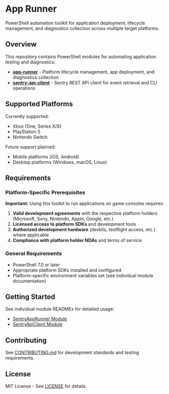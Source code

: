 # App Runner

PowerShell automation toolkit for application deployment, lifecycle management, and diagnostics collection across multiple target platforms.

## Overview

This repository contains PowerShell modules for automating application testing and diagnostics:

- **[app-runner](./app-runner)** - Platform lifecycle management, app deployment, and diagnostics collection
- **[sentry-api-client](./sentry-api-client)** - Sentry REST API client for event retrieval and CLI operations

## Supported Platforms

Currently supported:
- Xbox (One, Series X/S)
- PlayStation 5
- Nintendo Switch

Future support planned:
- Mobile platforms (iOS, Android)
- Desktop platforms (Windows, macOS, Linux)

## Requirements

### Platform-Specific Prerequisites

**Important:** Using this toolkit to run applications on game consoles requires:

1. **Valid development agreements** with the respective platform holders (Microsoft, Sony, Nintendo, Apple, Google, etc.)
2. **Licensed access to platform SDKs** and development tools
3. **Authorized development hardware** (devkits, testflight access, etc.) where applicable
4. **Compliance with platform holder NDAs** and terms of service

### General Requirements

- PowerShell 7.0 or later
- Appropriate platform SDKs installed and configured
- Platform-specific environment variables set (see individual module documentation)

## Getting Started

See individual module READMEs for detailed usage:

- [SentryAppRunner Module](./app-runner/README.md)
- [SentryApiClient Module](./sentry-api-client/README.md)

## Contributing

See [CONTRIBUTING.md](./CONTRIBUTING.md) for development standards and testing requirements.

## License

MIT License - See [LICENSE](./LICENSE) for details.

